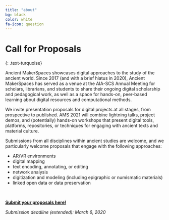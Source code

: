 ```yaml
---
title: "about"
bg: black
color: white
fa-icon: question
---
```


# Call for Proposals
{: .text-turquoise}

<p class="content">Ancient MakerSpaces showcases digital approaches to the study of the ancient world. Since 2017 (and with a brief hiatus in 2020), Ancient MakerSpaces has served as a venue at the AIA-SCS Annual Meeting for scholars, librarians, and students to share their ongoing digital scholarship and pedagogical work, as well as a space for hands-on, peer-based learning about digital resources and computational methods.</p>

<p class="content">We invite presentation proposals for digital projects at all stages, from prospective to published. AMS 2021 will combine lightning talks, project demos, and (potentially) hands-on workshops that present digital tools, platforms, repositories, or techniques for engaging with ancient texts and material culture.</p>

<p class="content">Submissions from all disciplines within ancient studies are welcome, and we particularly welcome proposals that engage with the following approaches:</p>

- AR/VR environments
- digital mapping
- text encoding, annotating, or editing
- network analysis
- digitization and modeling (including epigraphic or numismatic materials)
- linked open data or data preservation
<br/>

**[Submit your proposals here!](https://docs.google.com/forms/d/e/1FAIpQLSffk2T425RlUp-cfn8mWZgxVQUeTUJuPj-it06aIWL6bnxSuw/viewform?usp=sf_link)**
<br/>

<em>Submission deadline (extended): March 6, 2020</em>
